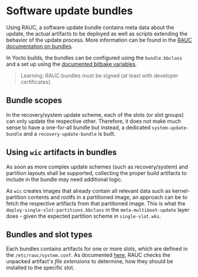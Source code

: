 # Software update bundles

Using RAUC, a software update bundle contains meta data about the update, the actual
artifacts to be deployed as well as scripts extending the behavior of the update process.
More information can be found in the [RAUC documentation on bundles](https://rauc.readthedocs.io/en/latest/reference.html#sec-ref-formats).

In Yocto builds, the bundles can be configured using the `bundle.bbclass` and a set
up using the [documented bitbake variables](https://rauc.readthedocs.io/en/latest/integration.html#bundle-generation).

> Learning: RAUC bundles must be signed (at least with developer certificates).

## Bundle scopes

In the recovery/system update scheme, each of the slots (or slot groups) can only update
the respective other. Therefore, it does not make much sense to have a one-for-all bundle
but instead, a dedicated `system-update-bundle` and a `recovery-update-bundle` is built.

## Using `wic` artifacts in bundles

As soon as more complex update schemes (such as recovery/system) and partition layouts
shall be supported, collecting the proper build artifacts to include in the bundle may
need additional logic.

As `wic` creates images that already contain all relevant data such as kernel-partition
contents and rootfs in a partitioned image, an approach can be to fetch the respective artifacts
from that partitioned image. This is what the `deploy-single-slot-partitions.bbclass` in the
`meta-multiboot-update` layer does - given the expected partition scheme in `single-slot.wks`.

## Bundles and slot types

Each bundles contains artifacts for one or more slots, which are defined in the `/etc/rauc/system.conf`.
As documented [here](https://rauc.readthedocs.io/en/latest/integration.html#slot-type), RAUC checks the
unpacked artifact's _file extensions_ to determine, how they should be installed to the specific slot.